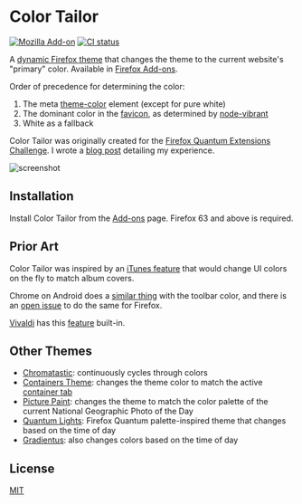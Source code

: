 # Color Tailor

[![Mozilla Add-on](https://img.shields.io/amo/v/color-tailor)](https://addons.mozilla.org/en-US/firefox/addon/color-tailor/)
[![CI status](https://github.com/dguo/color-tailor/workflows/CI/badge.svg)](https://github.com/dguo/color-tailor/actions?query=branch%3Amain)

A [dynamic Firefox
theme](https://developer.mozilla.org/en-US/Add-ons/Themes/Theme_concepts#Dynamic_themes)
that changes the theme to the current website's "primary" color. Available in [Firefox
Add-ons](https://addons.mozilla.org/en-US/firefox/addon/color-tailor/).

Order of precedence for determining the color:
1. The meta [theme-color](https://html.spec.whatwg.org/multipage/semantics.html#meta-theme-color) element (except for pure white)
2. The dominant color in the [favicon](https://en.wikipedia.org/wiki/Favicon), as determined by [node-vibrant](https://github.com/akfish/node-vibrant)
3. White as a fallback

Color Tailor was originally created for the [Firefox Quantum Extensions
Challenge](https://extensionschallenge.com/). I wrote a [blog
post](https://www.dannyguo.com/blog/building-dynamic-firefox-themes/) detailing
my experience.

![screenshot](https://i.imgur.com/uqJqd3A.png)

## Installation

Install Color Tailor from the
[Add-ons](https://addons.mozilla.org/en-US/firefox/addon/color-tailor/) page.
Firefox 63 and above is required.

## Prior Art

Color Tailor was inspired by an [iTunes feature](https://stackoverflow.com/q/13637892/1481479) that would change UI colors on the fly to match album covers.

Chrome on Android does a [similar thing](https://developers.google.com/web/updates/2014/11/Support-for-theme-color-in-Chrome-39-for-Android) with the toolbar color, and there is an [open issue](https://bugzilla.mozilla.org/show_bug.cgi?id=1098544) to do the same for Firefox.

[Vivaldi](https://vivaldi.com/) has this [feature](https://vivaldi.com/features/user-interface/) built-in.

## Other Themes

* [Chromatastic](https://addons.mozilla.org/en-US/firefox/addon/chromatastic/): continuously cycles through colors
* [Containers Theme](https://addons.mozilla.org/en-US/firefox/addon/containers-theme/): changes the theme color to match the active [container tab](https://addons.mozilla.org/en-US/firefox/addon/multi-account-containers/)
* [Picture Paint](https://addons.mozilla.org/en-US/firefox/addon/picture-paint/): changes the theme to match the color palette of the current National Geographic Photo of the Day
* [Quantum Lights](https://addons.mozilla.org/en-US/firefox/addon/quantum-lights-dynamic/): Firefox Quantum palette-inspired theme that changes based on the time of day
* [Gradientus](https://addons.mozilla.org/en-US/firefox/addon/gradientus/): also changes colors based on the time of day

## License

[MIT](https://github.com/dguo/color-tailor/blob/main/LICENSE)
